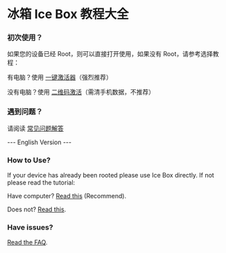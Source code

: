 # 冰箱 Ice Box 教程大全

### 初次使用？

如果您的设备已经 Root，则可以直接打开使用，如果没有 Root，请参考选择教程：

有电脑？使用 [一键激活器](一键激活工具.md)（强烈推荐）

没有电脑？使用 [二维码激活](免%20Root%20免电脑设置.md)（需清手机数据，不推荐）

### 遇到问题？

请阅读 [常见问题解答](FAQ%20常见问题.md)

 --- English Version ---

### How to Use?

If your device has already been rooted please use Ice Box directly. If not please read the tutorial:

Have computer? [Read this](Device%20Owner%20(Non%20Root)%20Setup.md) (Recommend).

Does not? [Read this](QR%20Code%20(Non%20Root)%20Setup.md).

### Have issues?
[Read the FAQ](FAQ.md).
